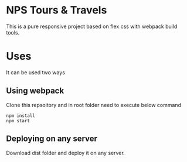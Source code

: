 # NPS Tours & Travels

This is a pure responsive project based on flex css with webpack build tools.

# Uses
It can be used two ways
## Using webpack
Clone this repsoitory and in root folder need to execute below command
```
npm install
npm start
```

##  Deploying on any server
Download dist folder and deploy it on any server.